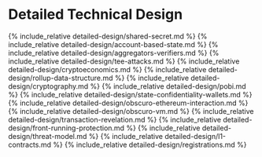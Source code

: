 # Detailed Technical Design

{% include_relative detailed-design/shared-secret.md %}
{% include_relative detailed-design/account-based-state.md %}
{% include_relative detailed-design/aggregators-verifiers.md %}
{% include_relative detailed-design/tee-attacks.md %}
{% include_relative detailed-design/cryptoeconomics.md %}
{% include_relative detailed-design/rollup-data-structure.md %}
{% include_relative detailed-design/cryptography.md %}
{% include_relative detailed-design/pobi.md %}
{% include_relative detailed-design/state-confidentiality-wallets.md %}
{% include_relative detailed-design/obscuro-ethereum-interaction.md %}
{% include_relative detailed-design/obscuro-vm.md %}
{% include_relative detailed-design/transaction-revelation.md %}
{% include_relative detailed-design/front-running-protection.md %}
{% include_relative detailed-design/threat-model.md %}
{% include_relative detailed-design/l1-contracts.md %}
{% include_relative detailed-design/registrations.md %}

[comment]: <> ({% include_relative detailed-design/upgrading.md %})

[comment]: <> ({% include_relative detailed-design/auditing.md %})
